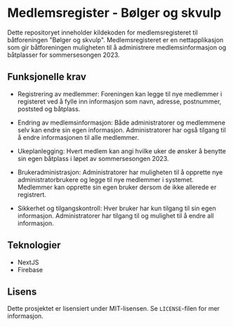 # Medlemsregister - Bølger og skvulp

Dette repositoryet inneholder kildekoden for medlemsregisteret til båtforeningen "Bølger og skvulp". Medlemsregisteret er en nettapplikasjon som gir båtforeningen muligheten til å administrere medlemsinformasjon og båtplasser for sommersesongen 2023.

## Funksjonelle krav

- Registrering av medlemmer: Foreningen kan legge til nye medlemmer i registeret ved å fylle inn informasjon som navn, adresse, postnummer, poststed og båtplass.

- Endring av medlemsinformasjon: Både administratorer og medlemmene selv kan endre sin egen informasjon. Administratorer har også tilgang til å endre informasjonen til alle medlemmer.

- Ukeplanlegging: Hvert medlem kan angi hvilke uker de ønsker å benytte sin egen båtplass i løpet av sommersesongen 2023.

- Brukeradministrasjon: Administratorer har muligheten til å opprette nye administratorbrukere og legge til nye medlemmer i systemet. Medlemmer kan opprette sin egen bruker dersom de ikke allerede er registrert.

- Sikkerhet og tilgangskontroll: Hver bruker har kun tilgang til sin egen informasjon. Administratorer har tilgang til og mulighet til å endre all informasjon.

## Teknologier

- NextJS
- Firebase

## Lisens

Dette prosjektet er lisensiert under MIT-lisensen. Se `LICENSE`-filen for mer informasjon.
